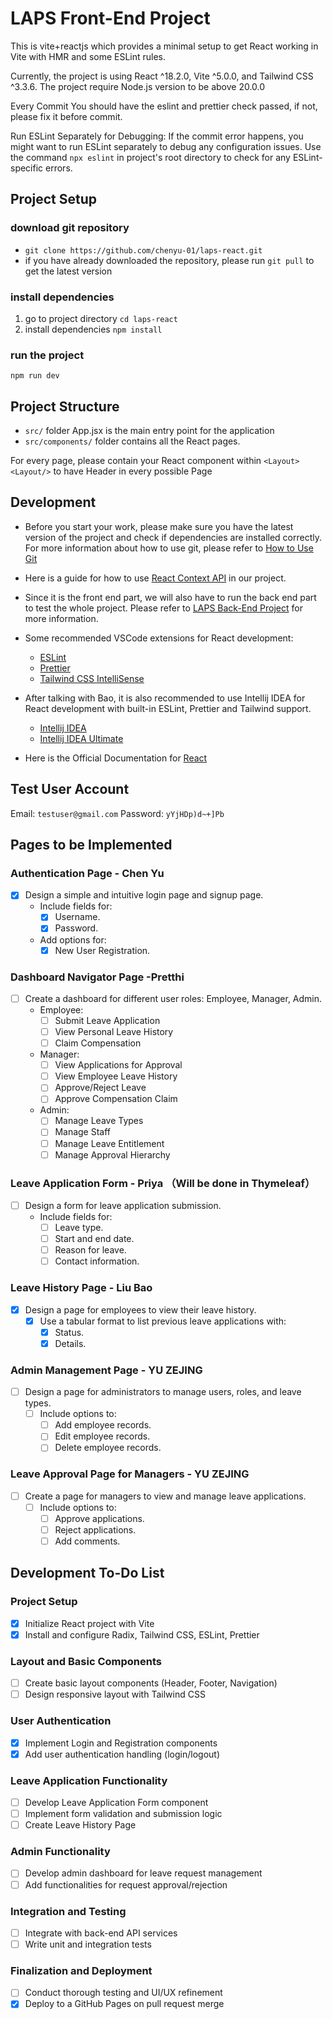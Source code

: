 # LAPS Front-End Project

This is vite+reactjs which provides a minimal setup to get React working in Vite with HMR and some ESLint rules.

Currently, the project is using React ^18.2.0, Vite ^5.0.0, and Tailwind CSS ^3.3.6. The project require Node.js version to be above 20.0.0

Every Commit You should have the eslint and prettier check passed, if not, please fix it before commit.

Run ESLint Separately for Debugging: If the commit error happens, you might want to run ESLint separately to debug any configuration issues. Use the command `npx eslint` in project's root directory to check for any ESLint-specific errors.

## Project Setup

### download git repository

- `git clone https://github.com/chenyu-01/laps-react.git`
- if you have already downloaded the repository, please run `git pull` to get the latest version

### install dependencies

1. go to project directory `cd laps-react`
2. install dependencies `npm install`

### run the project

`npm run dev`

## Project Structure

- `src/` folder App.jsx is the main entry point for the application
- `src/components/` folder contains all the React pages.

For every page, please contain your React component within `<Layout><Layout/>` to have Header in every possible Page

## Development

- Before you start your work, please make sure you have the latest version of the project and check if dependencies are installed correctly. For more information about how to use git, please refer to [How to Use Git](docs/How-to-use-git.md)
- Here is a guide for how to use [React Context API](docs/React-context-api.md) in our project.
- Since it is the front end part, we will also have to run the back end part to test the whole project. Please refer to [LAPS Back-End Project](https://github.com/chenyu-01/LAPS-Back-End.git) for more information.
- Some recommended VSCode extensions for React development:

  - [ESLint](https://marketplace.visualstudio.com/items?itemName=dbaeumer.vscode-eslint)
  - [Prettier](https://marketplace.visualstudio.com/items?itemName=esbenp.prettier-vscode)
  - [Tailwind CSS IntelliSense](https://marketplace.visualstudio.com/items?itemName=bradlc.vscode-tailwindcss)

- After talking with Bao, it is also recommended to use Intellij IDEA for React development with built-in ESLint, Prettier and Tailwind support.
  - [Intellij IDEA](https://www.jetbrains.com/idea/)
  - [Intellij IDEA Ultimate](https://www.jetbrains.com/idea/download/#section=windows)
- Here is the Official Documentation for [React](https://react.dev/learn)

## Test User Account

Email: `testuser@gmail.com`
Password: `yYjHDp)d~+]Pb`

## Pages to be Implemented

### Authentication Page - Chen Yu

- [x] Design a simple and intuitive login page and signup page.
  - Include fields for:
    - [x] Username.
    - [x] Password.
  - Add options for:
    - [x] New User Registration.

### Dashboard Navigator Page -Pretthi

- [ ] Create a dashboard for different user roles: Employee, Manager, Admin.
  - Employee:
    - [ ] Submit Leave Application
    - [ ] View Personal Leave History
    - [ ] Claim Compensation
  - Manager:
    - [ ] View Applications for Approval
    - [ ] View Employee Leave History
    - [ ] Approve/Reject Leave
    - [ ] Approve Compensation Claim
  - Admin:
    - [ ] Manage Leave Types
    - [ ] Manage Staff
    - [ ] Manage Leave Entitlement
    - [ ] Manage Approval Hierarchy

### Leave Application Form - Priya （Will be done in Thymeleaf）

- [ ] Design a form for leave application submission.
  - Include fields for:
    - [ ] Leave type.
    - [ ] Start and end date.
    - [ ] Reason for leave.
    - [ ] Contact information.

### Leave History Page - Liu Bao

- [x] Design a page for employees to view their leave history.
  - [x] Use a tabular format to list previous leave applications with:
    - [x] Status.
    - [x] Details.

### Admin Management Page - YU ZEJING

- [ ] Design a page for administrators to manage users, roles, and leave types.
  - [ ] Include options to:
    - [ ] Add employee records.
    - [ ] Edit employee records.
    - [ ] Delete employee records.

### Leave Approval Page for Managers - YU ZEJING

- [ ] Create a page for managers to view and manage leave applications.
  - [ ] Include options to:
    - [ ] Approve applications.
    - [ ] Reject applications.
    - [ ] Add comments.

## Development To-Do List

### Project Setup

- [x] Initialize React project with Vite
- [x] Install and configure Radix, Tailwind CSS, ESLint, Prettier

### Layout and Basic Components

- [ ] Create basic layout components (Header, Footer, Navigation)
- [ ] Design responsive layout with Tailwind CSS

### User Authentication

- [x] Implement Login and Registration components
- [x] Add user authentication handling (login/logout)

### Leave Application Functionality

- [ ] Develop Leave Application Form component
- [ ] Implement form validation and submission logic
- [ ] Create Leave History Page

### Admin Functionality

- [ ] Develop admin dashboard for leave request management
- [ ] Add functionalities for request approval/rejection

### Integration and Testing

- [ ] Integrate with back-end API services
- [ ] Write unit and integration tests

### Finalization and Deployment

- [ ] Conduct thorough testing and UI/UX refinement
- [x] Deploy to a GitHub Pages on pull request merge
